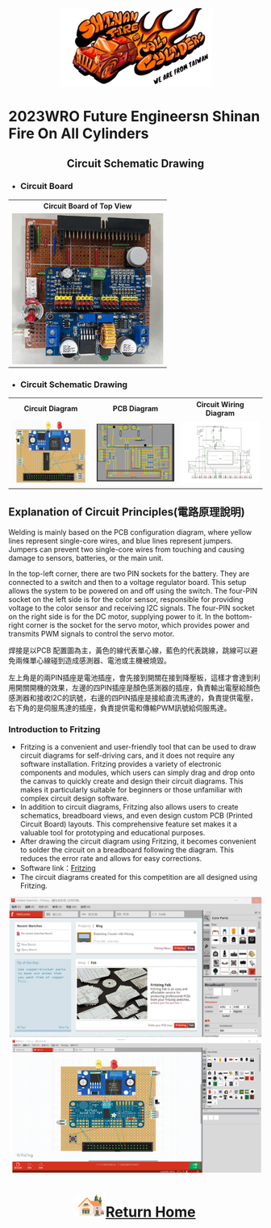 <div align="center"><img src="../../other/img/logo.png" width="300" alt=" logo"></div>

2023WRO Future Engineersn Shinan Fire On All Cylinders  
====
## <div align="center">Circuit Schematic Drawing </div>

- ### Circuit Board
<div align="center">
<table>
  <tr align="center">
      <th> Circuit Board of Top View </th>
  </tr>
  <tr align="center">
     <td> <img src="../../schemes/Assembly_Instructions/img/board_up.jpg" width="300" alt="circuit_up.jpg"> </td>
  </tr>
</table>
</div>

- ### Circuit Schematic Drawing
<div align="center">
<table>
  <tr align="center">
      <th>Circuit Diagram</th><th>PCB Diagram</th><th>Circuit Wiring Diagram</th>
  </tr>
  <tr align="center">
     <td><img src="./img/simulation_2.png" width="500" alt="Circuit schematic drawing"></td><td><img src="./img/simulation.png" width="500" alt="Circuit schematic drawing"></td><td><img src="./img/Altium Designer.png" width="500" alt="Circuit schematic drawing"></td>
  </tr>
</table>
</div>

## Explanation of Circuit Principles(電路原理說明)

Welding is mainly based on the PCB configuration diagram, where yellow lines represent single-core wires, and blue lines represent jumpers. Jumpers can prevent two single-core wires from touching and causing damage to sensors, batteries, or the main unit.

In the top-left corner, there are two PIN sockets for the battery. They are connected to a switch and then to a voltage regulator board. This setup allows the system to be powered on and off using the switch. The four-PIN socket on the left side is for the color sensor, responsible for providing voltage to the color sensor and receiving I2C signals. The four-PIN socket on the right side is for the DC motor, supplying power to it. In the bottom-right corner is the socket for the servo motor, which provides power and transmits PWM signals to control the servo motor.

焊接是以PCB 配置圖為主，黃色的線代表單心線，藍色的代表跳線，跳線可以避免兩條單心線碰到造成感測器、電池或主機被燒毀。

左上角是的兩PIN插座是電池插座，會先接到開關在接到降壓板，這樣才會達到利用開關開機的效果，左邊的四PIN插座是顏色感測器的插座，負責輸出電壓給顏色感測器和接收I2C的訊號，右邊的四PIN插座是接給直流馬達的，負責提供電壓，右下角的是伺服馬達的插座，負責提供電和傳輸PWM訊號給伺服馬達。

### Introduction to Fritzing
- Fritzing is a convenient and user-friendly tool that can be used to draw circuit diagrams for self-driving cars, and it does not require any software installation. Fritzing provides a variety of electronic components and modules, which users can simply drag and drop onto the canvas to quickly create and design their circuit diagrams. This makes it particularly suitable for beginners or those unfamiliar with complex circuit design software.
- In addition to circuit diagrams, Fritzing also allows users to create schematics, breadboard views, and even design custom PCB (Printed Circuit Board) layouts. This comprehensive feature set makes it a valuable tool for prototyping and educational purposes. 
- After drawing the circuit diagram using Fritzing, it becomes convenient to solder the circuit on a breadboard following the diagram. This reduces the error rate and allows for easy corrections.
- Software link：[Fritzing](https://fritzing.org/) 
- The circuit diagrams created for this competition are all designed using Fritzing.
<div align="center"><img src="./img/Fritzing.png" width="500" alt=" Fritzing">   <img src="./img/frtzing2.png" width="500" alt=" Fritzing"></div>



# <div align="center">![HOME](../../other/img/Home.png)[Return Home](../../)</div>  
